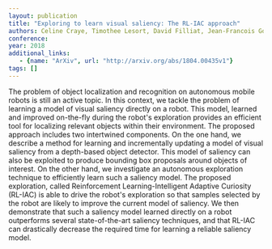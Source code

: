 ```yaml
---
layout: publication
title: "Exploring to learn visual saliency: The RL-IAC approach"
authors: Celine Craye, Timothee Lesort, David Filliat, Jean-Francois Goudou
conference: 
year: 2018
additional_links: 
   - {name: "ArXiv", url: "http://arxiv.org/abs/1804.00435v1"}
tags: []
---
```

The problem of object localization and recognition on autonomous mobile
robots is still an active topic. In this context, we tackle the problem of
learning a model of visual saliency directly on a robot. This model, learned
and improved on-the-fly during the robot's exploration provides an efficient
tool for localizing relevant objects within their environment. The proposed
approach includes two intertwined components. On the one hand, we describe a
method for learning and incrementally updating a model of visual saliency from
a depth-based object detector. This model of saliency can also be exploited to
produce bounding box proposals around objects of interest. On the other hand,
we investigate an autonomous exploration technique to efficiently learn such a
saliency model. The proposed exploration, called Reinforcement
Learning-Intelligent Adaptive Curiosity (RL-IAC) is able to drive the robot's
exploration so that samples selected by the robot are likely to improve the
current model of saliency. We then demonstrate that such a saliency model
learned directly on a robot outperforms several state-of-the-art saliency
techniques, and that RL-IAC can drastically decrease the required time for
learning a reliable saliency model.